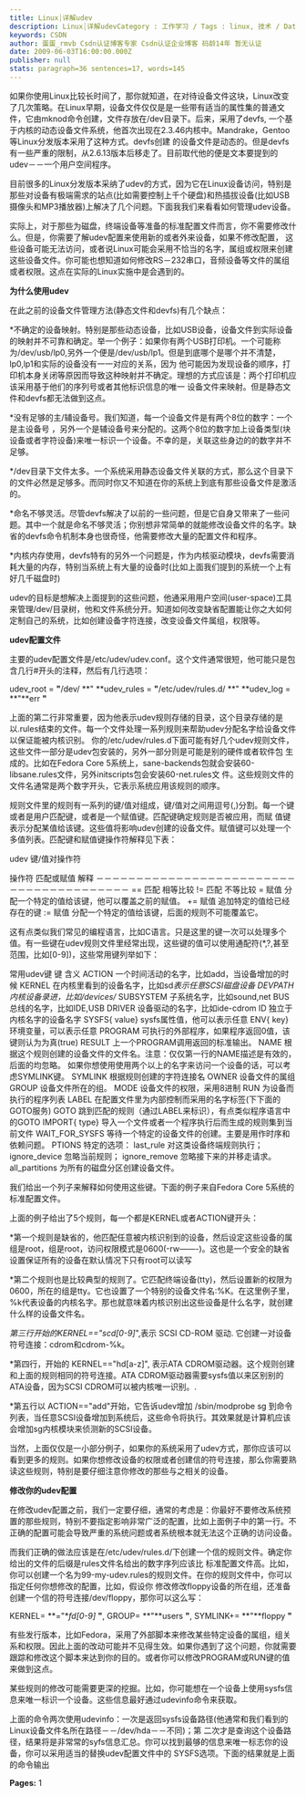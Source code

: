 ```yaml
---
title: Linux┊详解udev
description: Linux┊详解udevCategory : 工作学习 / Tags : linux, 技术 / Date : 2009.06.04 / 1,902 views /如果你使用Linux比较长时间了，那你就知道，在对待设备文件这块，Linux改变了几次策略。在Linux早期，设备文件仅仅是是一些带有适当的属性集的普通文件，它由mknod命令创建，文件存放在/dev目录
keywords: CSDN
author: 蛋蛋_rmvb Csdn认证博客专家 Csdn认证企业博客 码龄14年 暂无认证
date: 2009-06-03T16:00:00.000Z
publisher: null
stats: paragraph=36 sentences=17, words=145
---
```

如果你使用Linux比较长时间了，那你就知道，在对待设备文件这块，Linux改变了几次策略。在Linux早期，设备文件仅仅是是一些带有适当的属性集的普通文件，它由mknod命令创建，文件存放在/dev目录下。后来，采用了devfs, 一个基于内核的动态设备文件系统，他首次出现在2.3.46内核中。Mandrake，Gentoo等Linux分发版本采用了这种方式。devfs创建 的设备文件是动态的。但是devfs有一些严重的限制，从2.6.13版本后移走了。目前取代他的便是文本要提到的udev－－一个用户空间程序。

目前很多的Linux分发版本采纳了udev的方式，因为它在Linux设备访问，特别是那些对设备有极端需求的站点(比如需要控制上千个硬盘)和热插拔设备(比如USB摄像头和MP3播放器)上解决了几个问题。下面我我们来看看如何管理udev设备。

实际上，对于那些为磁盘，终端设备等准备的标准配置文件而言，你不需要修改什么。但是，你需要了解udev配置来使用新的或者外来设备，如果不修改配置， 这些设备可能无法访问，或者说Linux可能会采用不恰当的名字，属组或权限来创建这些设备文件。你可能也想知道如何修改RS－232串口，音频设备等文件的属组或者权限。这点在实际的Linux实施中是会遇到的。

**为什么使用udev**

在此之前的设备文件管理方法(静态文件和devfs)有几个缺点：

*不确定的设备映射。特别是那些动态设备，比如USB设备，设备文件到实际设备的映射并不可靠和确定。举一个例子：如果你有两个USB打印机。一个可能称 为/dev/usb/lp0,另外一个便是/dev/usb/lp1。但是到底哪个是哪个并不清楚，lp0,lp1和实际的设备没有一一对应的关系，因为 他可能因为发现设备的顺序，打印机本身关闭等原因而导致这种映射并不确定。理想的方式应该是：两个打印机应该采用基于他们的序列号或者其他标识信息的唯一 设备文件来映射。但是静态文件和devfs都无法做到这点。

*没有足够的主/辅设备号。我们知道，每一个设备文件是有两个8位的数字：一个是主设备号 ，另外一个是辅设备号来分配的。这两个8位的数字加上设备类型(块设备或者字符设备)来唯一标识一个设备。不幸的是，关联这些身边的的数字并不足够。

*/dev目录下文件太多。一个系统采用静态设备文件关联的方式，那么这个目录下的文件必然是足够多。而同时你又不知道在你的系统上到底有那些设备文件是激活的。

*命名不够灵活。尽管devfs解决了以前的一些问题，但是它自身又带来了一些问题。其中一个就是命名不够灵活；你别想非常简单的就能修改设备文件的名字。缺省的devfs命令机制本身也很奇怪，他需要修改大量的配置文件和程序。

*内核内存使用，devfs特有的另外一个问题是，作为内核驱动模块，devfs需要消耗大量的内存，特别当系统上有大量的设备时(比如上面我们提到的系统一个上有好几千磁盘时)

udev的目标是想解决上面提到的这些问题，他通采用用户空间(user-space)工具来管理/dev/目录树，他和文件系统分开。知道如何改变缺省配置能让你之大如何定制自己的系统，比如创建设备字符连接，改变设备文件属组，权限等。

**udev配置文件**

主要的udev配置文件是/etc/udev/udev.conf。这个文件通常很短，他可能只是包含几行#开头的注释，然后有几行选项：

udev_root = **"**/dev/ **"
**udev_rules = **"**/etc/udev/rules.d/ **"
**udev_log = **"**err **"**

上面的第二行非常重要，因为他表示udev规则存储的目录，这个目录存储的是以.rules结束的文件。每一个文件处理一系列规则来帮助udev分配名字给设备文件以保证能被内核识别。
你的/etc/udev/rules.d下面可能有好几个udev规则文件，这些文件一部分是udev包安装的，另外一部分则是可能是别的硬件或者软件包 生成的。比如在Fedora Core 5系统上，sane-backends包就会安装60-libsane.rules文件，另外initscripts包会安装60-net.rules文 件。这些规则文件的文件名通常是两个数字开头，它表示系统应用该规则的顺序。

规则文件里的规则有一系列的键/值对组成，键/值对之间用逗号(,)分割。每一个键或者是用户匹配键，或者是一个赋值键。匹配键确定规则是否被应用，而赋 值键表示分配某值给该键。这些值将影响udev创建的设备文件。赋值键可以处理一个多值列表。匹配键和赋值键操作符解释见下表：

udev 键/值对操作符

操作符 匹配或赋值 解释
－－－－－－－－－－－－－－－－－－－－－－－－－－－－－－－－－－－－－－－－
== 匹配 相等比较
!= 匹配 不等比较
= 赋值 分配一个特定的值给该键，他可以覆盖之前的赋值。
+= 赋值 追加特定的值给已经存在的键
:= 赋值 分配一个特定的值给该键，后面的规则不可能覆盖它。

这有点类似我们常见的编程语言，比如C语言。只是这里的键一次可以处理多个值。有一些键在udev规则文件里经常出现，这些键的值可以使用通配符(*,?,甚至范围，比如[0-9])，这些常用键列举如下：

常用udev键
键 含义
ACTION 一个时间活动的名字，比如add，当设备增加的时候
KERNEL 在内核里看到的设备名字，比如sd*表示任意SCSI磁盘设备
DEVPATH 内核设备录进，比如/devices/*
SUBSYSTEM 子系统名字，比如sound,net
BUS 总线的名字，比如IDE,USB
DRIVER 设备驱动的名字，比如ide-cdrom
ID 独立于内核名字的设备名字
SYSFS{ value} sysfs属性值，他可以表示任意
ENV{ key} 环境变量，可以表示任意
PROGRAM 可执行的外部程序，如果程序返回0值，该键则认为为真(true)
RESULT 上一个PROGRAM调用返回的标准输出。
NAME 根据这个规则创建的设备文件的文件名。注意：仅仅第一行的NAME描述是有效的，后面的均忽略。 如果你想使用使用两个以上的名字来访问一个设备的话，可以考虑SYMLINK键。
SYMLINK 根据规则创建的字符连接名
OWNER 设备文件的属组
GROUP 设备文件所在的组。
MODE 设备文件的权限，采用8进制
RUN 为设备而执行的程序列表
LABEL 在配置文件里为内部控制而采用的名字标签(下下面的GOTO服务)
GOTO 跳到匹配的规则（通过LABEL来标识），有点类似程序语言中的GOTO
IMPORT{ type} 导入一个文件或者一个程序执行后而生成的规则集到当前文件
WAIT_FOR_SYSFS 等待一个特定的设备文件的创建。主要是用作时序和依赖问题。
PTIONS 特定的选项： last_rule 对这类设备终端规则执行； ignore_device 忽略当前规则； ignore_remove 忽略接下来的并移走请求。all_partitions 为所有的磁盘分区创建设备文件。

我们给出一个列子来解释如何使用这些键。下面的例子来自Fedora Core 5系统的标准配置文件。

上面的例子给出了5个规则，每一个都是KERNEL或者ACTION键开头：

*第一个规则是缺省的，他匹配任意被内核识别到的设备，然后设定这些设备的属组是root，组是root，访问权限模式是0600(-rw——-)。这也是一个安全的缺省设置保证所有的设备在默认情况下只有root可以读写

*第二个规则也是比较典型的规则了。它匹配终端设备(tty)，然后设置新的权限为0600，所在的组是tty。它也设置了一个特别的设备文件名:%K。在这里例子里，%k代表设备的内核名字。那也就意味着内核识别出这些设备是什么名字，就创建什么样的设备文件名。

*第三行开始的KERNEL=="scd[0-9]*",表示 SCSI CD-ROM 驱动. 它创建一对设备符号连接：cdrom和cdrom-%k。

*第四行，开始的 KERNEL=="hd[a-z]", 表示ATA CDROM驱动器。这个规则创建和上面的规则相同的符号连接。ATA CDROM驱动器需要sysfs值以来区别别的ATA设备，因为SCSI CDROM可以被内核唯一识别。.

*第五行以 ACTION=="add"开始，它告诉udev增加 /sbin/modprobe sg 到命令列表，当任意SCSI设备增加到系统后，这些命令将执行。其效果就是计算机应该会增加sg内核模块来侦测新的SCSI设备。

当然，上面仅仅是一小部分例子，如果你的系统采用了udev方式，那你应该可以看到更多的规则。如果你想修改设备的权限或者创建信的符号连接，那么你需要熟读这些规则，特别是要仔细注意你修改的那些与之相关的设备。

**修改你的udev配置**

在修改udev配置之前，我们一定要仔细，通常的考虑是：你最好不要修改系统预置的那些规则，特别不要指定影响非常广泛的配置，比如上面例子中的第一行。不正确的配置可能会导致严重的系统问题或者系统根本就无法这个正确的访问设备。

而我们正确的做法应该是在/etc/udev/rules.d/下创建一个信的规则文件。确定你给出的文件的后缀是rules文件名给出的数字序列应该比 标准配置文件高。比如，你可以创建一个名为99-my-udev.rules的规则文件。在你的规则文件中，你可以指定任何你想修改的配置，比如，假设你 修改修改floppy设备的所在组，还准备创建一个信的符号连接/dev/floppy，那你可以这么写：

KERNEL= **="**fd[0-9]* **"**, GROUP= **"**users **"**, SYMLINK+= **"**floppy **"**

有些发行版本，比如Fedora，采用了外部脚本来修改某些特定设备的属组，组关系和权限。因此上面的改动可能并不见得生效。如果你遇到了这个问题，你就需要跟踪和修改这个脚本来达到你的目的。或者你可以修改PROGRAM或RUN键的值来做到这点。

某些规则的修改可能需要更深的挖掘。比如，你可能想在一个设备上使用sysfs信息来唯一标识一个设备。这些信息最好通过udevinfo命令来获取。

上面的命令两次使用udevinfo：一次是返回sysfs设备路径(他通常和我们看到的Linux设备文件名所在路径－－/dev/hda－－不同)；第 二次才是查询这个设备路径，结果将是非常常的syfs信息汇总。你可以找到最够的信息来唯一标志你的设备，你可以采用适当的替换udev配置文件中的 SYSFS选项。下面的结果就是上面的命令输出

**Pages:** 1
